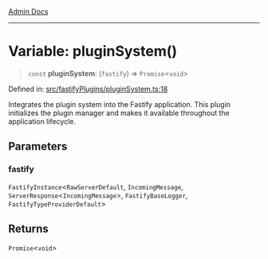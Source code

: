 [Admin Docs](/)

***

# Variable: pluginSystem()

> `const` **pluginSystem**: (`fastify`) => `Promise`\<`void`\>

Defined in: [src/fastifyPlugins/pluginSystem.ts:18](https://github.com/Sourya07/talawa-api/blob/583d62db9438de398bb9012a4a2617e2cb268b08/src/fastifyPlugins/pluginSystem.ts#L18)

Integrates the plugin system into the Fastify application.
This plugin initializes the plugin manager and makes it available
throughout the application lifecycle.

## Parameters

### fastify

`FastifyInstance`\<`RawServerDefault`, `IncomingMessage`, `ServerResponse`\<`IncomingMessage`\>, `FastifyBaseLogger`, `FastifyTypeProviderDefault`\>

## Returns

`Promise`\<`void`\>
